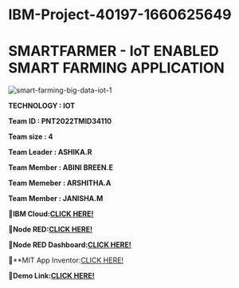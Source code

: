 # IBM-Project-40197-1660625649
#    SMARTFARMER - IoT ENABLED SMART FARMING APPLICATION

![smart-farming-big-data-iot-1](https://user-images.githubusercontent.com/113232776/202894561-cd5a6df7-6801-4435-945d-2b4df5fe0776.jpg)

**TECHNOLOGY   :    IOT**

**Team ID      :    PNT2022TMID34110**

**Team size    :    4**

**Team Leader  :    ASHIKA.R**

**Team Member  :    ABINI BREEN.E**

**Team Memeber :    ARSHITHA.A**

**Team Member  :    JANISHA.M**

:link:**IBM Cloud:[CLICK HERE!](https://pnivkd.internetofthings.ibmcloud.com/dashboard/devices/browse)**

:link:**Node RED:[CLICK HERE!](https://node-red-ewoqv-2022-11-08.au-syd.mybluemix.net/red/#flow/878b2ab5a27aec23)**

:link:**Node RED Dashboard:[CLICK HERE!](https://node-red-ewoqv-2022-11-08.au-syd.mybluemix.net/ui/#!/0?socketid=24t07WKJpEQgkROoAAAV)**

:link:**MIT App Inventor:[CLICK HERE!](http://ai2.appinventor.mit.edu/#5209251724001280)

:link:**Demo Link:[CLICK HERE!](https://drive.google.com/file/d/1J0aqoI3q-GEsyu-75VmDa-_VViVPlUoS/view?usp=drivesdk)**
